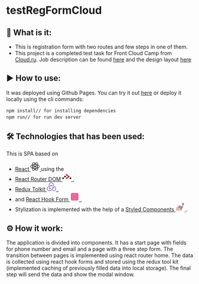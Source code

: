 # testRegFormCloud

## :eyes: What is it:
- This is registration form with two routes and few steps in one of them.
- This project is a completed test task for Front Cloud Camp from [Cloud.ru](https://cloud.ru/).
Job description can be found [here](https://github.com/FrontCloudCamp/test-assignmentv) and
the design layout [here](https://www.figma.com/file/rzIp6awR6dGFVrcxcCEwzD/FrontCloudCamp?node-id=39%3A29554&mode=dev)

## :arrow_forward: How to use:
It was deployed using Github Pages. You can try it out [here](https://viwnu.github.io/testRegFormCloud/)
or deploy it locally using the cli commands:

```sh
npm install// for installing dependencies
npm run// for run dev server
```

## :hammer_and_wrench: Technologies that has been used:
This is SPA based on 
- [ React  ![React Icon](./readmeIcons/react.svg) ](https://react.dev/)
using the 
- [ React Router DOM  ![Router Icon](./readmeIcons/react-router.svg) ](https://reactrouter.com/en/main), 
- [ Redux Tolkit ![Redux Icon](./readmeIcons/redux-original.svg) ](https://redux-toolkit.js.org/),
- and [ React Hook Form ![React Hook Form Icon](./readmeIcons/react-hook-form-logo-only.svg) ](https://react-hook-form.com/),
- Stylization is implemented with the help of a [ Styled Components  ![Styled Components Icon](./readmeIcons/file-type-styled.svg) ](https://reactrouter.com/en/main).

## :gear: How it work:
The application is divided into components. It has a start page with fields for phone number and email and a page with a three step form. The transition between pages is implemented using react router home. The data is collected using react hook forms and stored using the redux tool kit (implemented caching of previously filled data into local storage).
The final step will send the data and show the modal window.